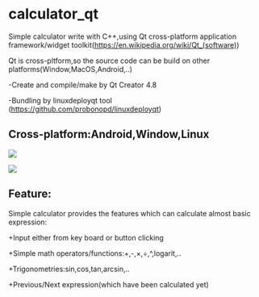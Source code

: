 # calculator_qt

Simple calculator write with C++,using Qt cross-platform application framework/widget toolkit(https://en.wikipedia.org/wiki/Qt_(software))

Qt is cross-pltform,so the source code can be build on other platforms(Window,MacOS,Android,..)

-Create and compile/make by Qt Creator 4.8

-Bundling by linuxdeployqt tool (https://github.com/probonopd/linuxdeployqt)

## Cross-platform:Android,Window,Linux

![](https://github.com/dangnh0611/calculator_qt/blob/master/_android_screenshot.png?raw=true)

![](https://github.com/dangnh0611/calculator_qt/blob/master/linux_screenshot.png?raw=true)

## Feature:

Simple calculator provides the features which can calculate almost basic expression:

  +Input either from key board or button clicking
  
  +Simple math operators/functions:+,-,×,÷,^,logarit,..
  
  +Trigonometries:sin,cos,tan,arcsin,..
  
  +Previous/Next expression(which have been calculated yet)
  
